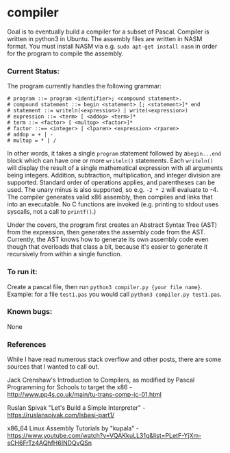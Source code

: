# compiler

Goal is to eventually build a compiler for a subset of Pascal.  Compiler is written in python3 in Ubuntu.  The assembly files are written in NASM format.  You must install NASM via e.g. ```sudo apt-get install nasm``` in order for the program to compile the assembly.

### Current Status:

The program currently handles the following grammar:

```
# program ::= program <identifier>; <compound statement>.
# compound statement ::= begin <statement> [; <statement>]* end
# statement ::= writeln(<expression>) | write(<expression>)
# expression ::= <term> [ <addop> <term>]*
# term ::= <factor> [ <multop> <factor>]*
# factor ::== <integer> | <lparen> <expression> <rparen>
# addop = + | -
# multop = * | /
```

In other words, it takes a single ```program``` statement followed by a```begin...end``` block which can have one or more ```writeln()``` statements.  Each ```writeln()``` will display the result of a single mathematical expression with all arguments being integers.  Addition, subtraction, multiplication, and integer division are supported.  Standard order of operations applies, and parentheses can be used.  The unary minus is also supported, so e.g. ```-2 * 2``` will evaluate to -4.  The compiler generates valid x86 assembly, then compiles and links that into an executable.  No C functions are invoked (e.g. printing to stdout uses syscalls, not a call to ```printf()```.)  

Under the covers, the program first creates an Abstract Syntax Tree (AST) from the expression, then generates the assembly code from the AST.  Currently, the AST knows how to generate its own assembly code even though that overloads that class a bit, because it's easier to generate it recursively from within a single function.

### To run it:

Create a pascal file, then run ```python3 compiler.py {your file name}```.  Example: for a file ```test1.pas``` you would call ```python3 compiler.py test1.pas```. 

### Known bugs:

None

### References
While I have read numerous stack overflow and other posts, there are some sources that I wanted to call out.

Jack Crenshaw's Introduction to Compilers, as modified by Pascal Programming for Schools to target the x86 - http://www.pp4s.co.uk/main/tu-trans-comp-jc-01.html

Ruslan Spivak "Let's Build a Simple Interpreter" - https://ruslanspivak.com/lsbasi-part1/

x86_64 Linux Assembly Tutorials by "kupala" - https://www.youtube.com/watch?v=VQAKkuLL31g&list=PLetF-YjXm-sCH6FrTz4AQhfH6INDQvQSn

